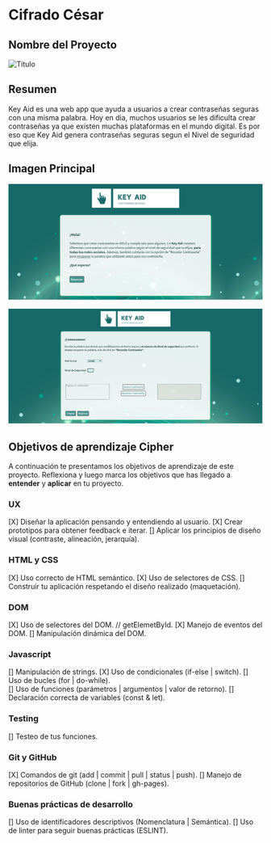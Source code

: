 # Cifrado César

## Nombre del Proyecto

![Titulo](https://andeluci.github.io/LIM011-cipher/src/img/Key-AID-LOGO.png)

## Resumen

Key Aid es una web app que ayuda a usuarios a crear contraseñas seguras con una misma palabra. Hoy en dia, muchos usuarios se les dificulta crear contraseñas ya que existen muchas plataformas en el mundo digital. Es por eso que Key Aid genera contraseñas seguras segun el Nivel de seguridad que elija.

## Imagen Principal

![01](https://github.com/andeluci/LIM011-cipher/blob/master/src/img/Pantalla_1_KeyAid.png?raw=true)

![01](https://github.com/andeluci/LIM011-cipher/blob/master/src/img/Pantalla_2_KeyAid.png?raw=true)


## Objetivos de aprendizaje Cipher

A continuación te presentamos los objetivos de aprendizaje de este proyecto. Reflexiona y luego marca los objetivos que has llegado a **entender** y **aplicar** en tu proyecto.

### UX

[X] Diseñar la aplicación pensando y entendiendo al usuario.
[X] Crear prototipos para obtener feedback e iterar.
[] Aplicar los principios de diseño visual (contraste, alineación, jerarquía).

### HTML y CSS

[X] Uso correcto de HTML semántico.
[X] Uso de selectores de CSS.
[] Construir tu aplicación respetando el diseño realizado (maquetación).

### DOM

[X] Uso de selectores del DOM. // getElemetById.
[X] Manejo de eventos del DOM.
[] Manipulación dinámica del DOM.

### Javascript

[] Manipulación de strings.
[X] Uso de condicionales (if-else | switch).
[] Uso de bucles (for | do-while).	
[] Uso de funciones (parámetros | argumentos | valor de retorno).
[] Declaración correcta de variables (const & let).

### Testing
[] Testeo de tus funciones.

### Git y GitHub
[X] Comandos de git (add | commit | pull | status | push).
[] Manejo de repositorios de GitHub (clone | fork | gh-pages).

### Buenas prácticas de desarrollo
[] Uso de identificadores descriptivos (Nomenclatura | Semántica).
[] Uso de linter para seguir buenas prácticas (ESLINT).
